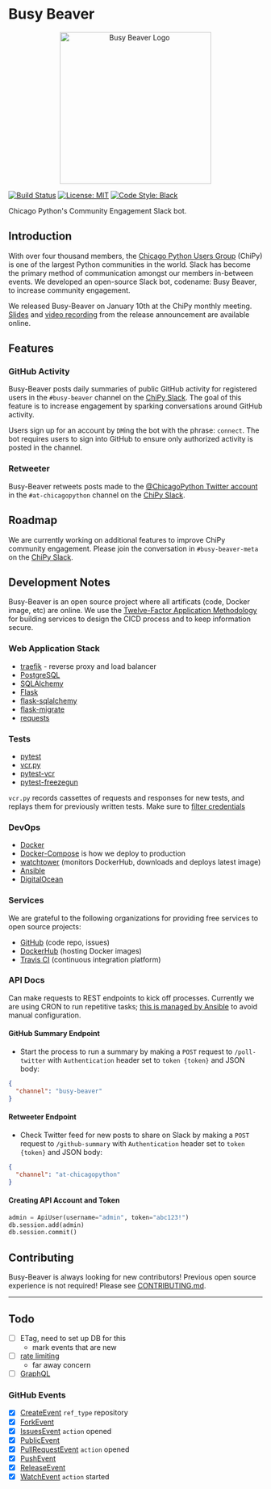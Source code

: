 # Busy Beaver

<p align="center"><img src="assets/logo.png" alt="Busy Beaver Logo" width=300 /></p>

[![Build Status](https://travis-ci.org/alysivji/busy-beaver.svg?branch=master)](https://travis-ci.org/alysivji/busy-beaver) [![License: MIT](https://img.shields.io/badge/License-MIT-red.svg)](https://opensource.org/licenses/MIT) [![Code Style: Black](https://camo.githubusercontent.com/28a51fe3a2c05048d8ca8ecd039d6b1619037326/68747470733a2f2f696d672e736869656c64732e696f2f62616467652f636f64652532307374796c652d626c61636b2d3030303030302e737667)](https://github.com/ambv/black)

Chicago Python's Community Engagement Slack bot.

## Introduction

With over four thousand members, the [Chicago Python Users Group](https://www.chipy.org/) (ChiPy) is one of the largest Python communities in the world. Slack has become the primary method of communication amongst our members in-between events. We developed an open-source Slack bot, codename: Busy Beaver, to increase community engagement.

We released Busy-Beaver on January 10th at the ChiPy monthly meeting. [Slides](http://bit.ly/busy-beaver) and [video recording](https://www.youtube.com/watch?v=7dBESR_x7Kc) from the release announcement are available online.

## Features

### GitHub Activity

Busy-Beaver posts daily summaries of public GitHub activity for registered users in the `#busy-beaver` channel on the [ChiPy Slack](https://chipy.slack.com/). The goal of this feature is to increase engagement by sparking conversations around GitHub activity.

Users sign up for an account by `DM`ing the bot with the phrase: `connect`. The bot requires users to sign into GitHub to ensure only authorized activity is posted in the channel.

### Retweeter

Busy-Beaver retweets posts made to the [@ChicagoPython Twitter account](https://twitter.com/ChicagoPython) in the `#at-chicagopython` channel on the [ChiPy Slack](https://chipy.slack.com/).

## Roadmap

We are currently working on additional features to improve ChiPy community engagement. Please join the conversation in `#busy-beaver-meta` on the [ChiPy Slack](https://chipy.slack.com/).

## Development Notes

Busy-Beaver is an open source project where all artificats (code, Docker image, etc) are online. We use the [Twelve-Factor Application Methodology](https://12factor.net) for building services to design the CICD process and to keep information secure.

### Web Application Stack

- [traefik](https://traefik.io) - reverse proxy and load balancer
- [PostgreSQL](https://www.postgresql.org/)
- [SQLAlchemy](https://www.sqlalchemy.org/)
- [Flask](http://flask.pocoo.org/)
- [flask-sqlalchemy](http://flask-sqlalchemy.pocoo.org/)
- [flask-migrate](https://flask-migrate.readthedocs.io/en/latest/)
- [requests](https://github.com/requests/requests)

### Tests

- [pytest](https://github.com/pytest-dev/pytest)
- [vcr.py](https://github.com/kevin1024/vcrpy)
- [pytest-vcr](https://github.com/ktosiek/pytest-vcr)
- [pytest-freezegun](https://github.com/ktosiek/pytest-freezegun)

`vcr.py` records cassettes of requests and responses for new tests, and replays them for previously written tests. Make sure to [filter credentials](https://vcrpy.readthedocs.io/en/latest/advanced.html#filter-information-from-http-headers)

### DevOps

- [Docker](https://hub.docker.com/search/?type=edition&offering=community)
- [Docker-Compose](https://docs.docker.com/compose/) is how we deploy to production
- [watchtower](https://github.com/v2tec/watchtower) (monitors DockerHub, downloads and deploys latest image)
- [Ansible](https://www.ansible.com/)
- [DigitalOcean](https://www.digitalocean.com)

### Services

We are grateful to the following organizations for providing free services to open source projects:

- [GitHub](https://github.com) (code repo, issues)
- [DockerHub](https://hub.docker.com) (hosting Docker images)
- [Travis CI](https://travis-ci.org/) (continuous integration platform)

### API Docs

Can make requests to REST endpoints to kick off processes. Currently we are using CRON to run repetitive tasks; [this is managed by Ansible](https://github.com/alysivji/busy-beaver/blob/master/ansible/roles/cron/tasks/main.yml) to avoid manual configuration.

#### GitHub Summary Endpoint

- Start the process to run a summary by making a `POST` request to `/poll-twitter` with `Authentication` header set to `token {token}` and JSON body:

```json
{
  "channel": "busy-beaver"
}
```

#### Retweeter Endpoint

- Check Twitter feed for new posts to share on Slack by making a `POST` request to `/github-summary` with `Authentication` header set to `token {token}` and JSON body:

```json
{
  "channel": "at-chicagopython"
}
```

#### Creating API Account and Token

```python
admin = ApiUser(username="admin", token="abc123!")
db.session.add(admin)
db.session.commit()
```

## Contributing

Busy-Beaver is always looking for new contributors! Previous open source experience is not required! Please see [CONTRIBUTING.md](CONTRIBUTING.md).

---

## Todo

- [ ] ETag, need to set up DB for this
  - mark events that are new
- [ ] [rate limiting](https://developer.github.com/v3/#rate-limiting)
  - far away concern
- [ ] [GraphQL](https://developer.github.com/v4/)

### GitHub Events

- [x] [CreateEvent](https://developer.github.com/v3/activity/events/types/#createevent) `ref_type` repository
- [x] [ForkEvent](https://developer.github.com/v3/activity/events/types/#forkevent)
- [x] [IssuesEvent](https://developer.github.com/v3/activity/events/types/#issuesevent) `action` opened
- [x] [PublicEvent](https://developer.github.com/v3/activity/events/types/#publicevent)
- [x] [PullRequestEvent](https://developer.github.com/v3/activity/events/types/#pullrequestevent) `action` opened
- [x] [PushEvent](https://developer.github.com/v3/activity/events/types/#pushevent)
- [x] [ReleaseEvent](https://developer.github.com/v3/activity/events/types/#releaseevent)
- [x] [WatchEvent](https://developer.github.com/v3/activity/events/types/#watchevent) `action` started
